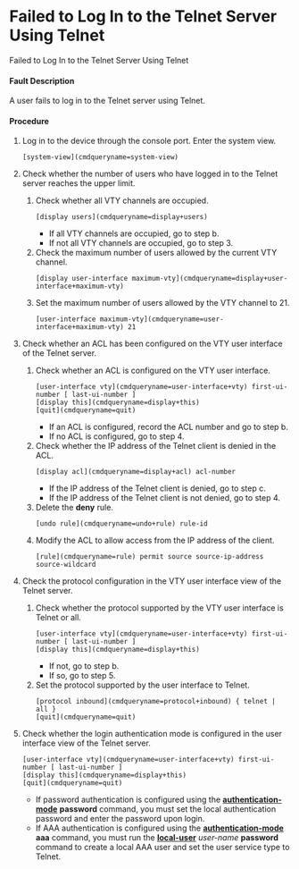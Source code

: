 Failed to Log In to the Telnet Server Using Telnet
==================================================

Failed to Log In to the Telnet Server Using Telnet

#### Fault Description

A user fails to log in to the Telnet server using Telnet.


#### Procedure

1. Log in to the device through the console port. Enter the system view.
   
   
   ```
   [system-view](cmdqueryname=system-view)
   ```
2. Check whether the number of users who have logged in to the Telnet server reaches the upper limit.
   
   
   1. Check whether all VTY channels are occupied.
      ```
      [display users](cmdqueryname=display+users)
      ```
      * If all VTY channels are occupied, go to step b.
      * If not all VTY channels are occupied, go to step 3.
   2. Check the maximum number of users allowed by the current VTY channel.
      ```
      [display user-interface maximum-vty](cmdqueryname=display+user-interface+maximum-vty)
      ```
   3. Set the maximum number of users allowed by the VTY channel to 21.
      ```
      [user-interface maximum-vty](cmdqueryname=user-interface+maximum-vty) 21
      ```
3. Check whether an ACL has been configured on the VTY user interface of the Telnet server.
   
   
   1. Check whether an ACL is configured on the VTY user interface.
      ```
      [user-interface vty](cmdqueryname=user-interface+vty) first-ui-number [ last-ui-number ]
      [display this](cmdqueryname=display+this)
      [quit](cmdqueryname=quit)
      ```
      * If an ACL is configured, record the ACL number and go to step b.
      * If no ACL is configured, go to step 4.
   2. Check whether the IP address of the Telnet client is denied in the ACL.
      ```
      [display acl](cmdqueryname=display+acl) acl-number
      ```
      * If the IP address of the Telnet client is denied, go to step c.
      * If the IP address of the Telnet client is not denied, go to step 4.
   3. Delete the **deny** rule.
      ```
      [undo rule](cmdqueryname=undo+rule) rule-id
      ```
   4. Modify the ACL to allow access from the IP address of the client.
      ```
      [rule](cmdqueryname=rule) permit source source-ip-address source-wildcard
      ```
4. Check the protocol configuration in the VTY user interface view of the Telnet server.
   
   
   1. Check whether the protocol supported by the VTY user interface is Telnet or all.
      ```
      [user-interface vty](cmdqueryname=user-interface+vty) first-ui-number [ last-ui-number ]
      [display this](cmdqueryname=display+this)
      ```
      * If not, go to step b.
      * If so, go to step 5.
   2. Set the protocol supported by the user interface to Telnet.
      ```
      [protocol inbound](cmdqueryname=protocol+inbound) { telnet | all }
      [quit](cmdqueryname=quit)
      ```
5. Check whether the login authentication mode is configured in the user interface view of the Telnet server.
   
   
   ```
   [user-interface vty](cmdqueryname=user-interface+vty) first-ui-number [ last-ui-number ]
   [display this](cmdqueryname=display+this)
   [quit](cmdqueryname=quit)
   ```
   
   
   * If password authentication is configured using the [**authentication-mode**](cmdqueryname=authentication-mode) **password** command, you must set the local authentication password and enter the password upon login.
   * If AAA authentication is configured using the [**authentication-mode**](cmdqueryname=authentication-mode) **aaa** command, you must run the [**local-user**](cmdqueryname=local-user) *user-name* **password** command to create a local AAA user and set the user service type to Telnet.